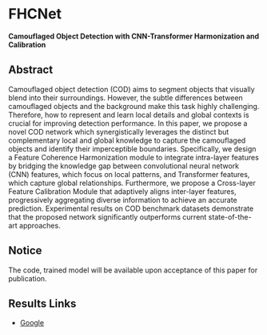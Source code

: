 # FHCNet
**Camouflaged Object Detection with CNN-Transformer Harmonization and Calibration**
## Abstract
Camouflaged object detection (COD) aims to segment objects that visually blend into their surroundings. However, the subtle differences between camouflaged objects and the background make this task highly challenging. Therefore, how to represent and learn local details and global contexts is crucial for improving detection performance. In this paper, we propose a novel COD network which synergistically leverages the distinct but complementary local and global knowledge to capture the camouflaged objects and identify their imperceptible boundaries. Specifically, we design a Feature Coherence Harmonization module to integrate intra-layer features by bridging the knowledge gap between convolutional neural network (CNN) features, which focus on local patterns, and Transformer features, which capture global relationships. Furthermore, we propose a Cross-layer Feature Calibration Module that adaptively aligns inter-layer features, progressively aggregating diverse information to achieve an accurate prediction. Experimental results on COD benchmark datasets demonstrate that the proposed network significantly outperforms current state-of-the-art approaches.

## Notice
The code, trained model will be available upon acceptance of this paper for publication.

## Results Links
- [Google](https://drive.google.com/file/d/1lpnYifazOicPPwd8fy1bXg5GyyGPwKrD/view?usp=sharing)



